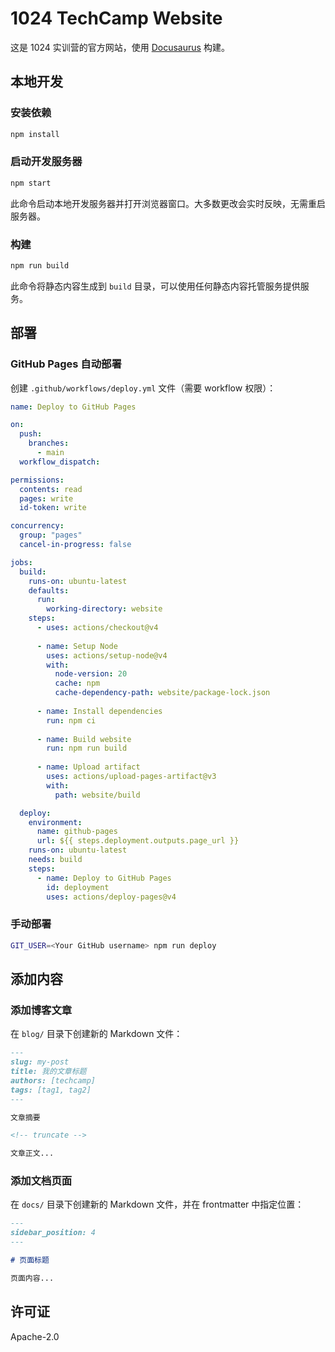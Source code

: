 # 1024 TechCamp Website

这是 1024 实训营的官方网站，使用 [Docusaurus](https://docusaurus.io/) 构建。

## 本地开发

### 安装依赖

```bash
npm install
```

### 启动开发服务器

```bash
npm start
```

此命令启动本地开发服务器并打开浏览器窗口。大多数更改会实时反映，无需重启服务器。

### 构建

```bash
npm run build
```

此命令将静态内容生成到 `build` 目录，可以使用任何静态内容托管服务提供服务。

## 部署

### GitHub Pages 自动部署

创建 `.github/workflows/deploy.yml` 文件（需要 workflow 权限）：

```yaml
name: Deploy to GitHub Pages

on:
  push:
    branches:
      - main
  workflow_dispatch:

permissions:
  contents: read
  pages: write
  id-token: write

concurrency:
  group: "pages"
  cancel-in-progress: false

jobs:
  build:
    runs-on: ubuntu-latest
    defaults:
      run:
        working-directory: website
    steps:
      - uses: actions/checkout@v4
      
      - name: Setup Node
        uses: actions/setup-node@v4
        with:
          node-version: 20
          cache: npm
          cache-dependency-path: website/package-lock.json
      
      - name: Install dependencies
        run: npm ci
      
      - name: Build website
        run: npm run build
      
      - name: Upload artifact
        uses: actions/upload-pages-artifact@v3
        with:
          path: website/build

  deploy:
    environment:
      name: github-pages
      url: ${{ steps.deployment.outputs.page_url }}
    runs-on: ubuntu-latest
    needs: build
    steps:
      - name: Deploy to GitHub Pages
        id: deployment
        uses: actions/deploy-pages@v4
```

### 手动部署

```bash
GIT_USER=<Your GitHub username> npm run deploy
```

## 添加内容

### 添加博客文章

在 `blog/` 目录下创建新的 Markdown 文件：

```markdown
---
slug: my-post
title: 我的文章标题
authors: [techcamp]
tags: [tag1, tag2]
---

文章摘要

<!-- truncate -->

文章正文...
```

### 添加文档页面

在 `docs/` 目录下创建新的 Markdown 文件，并在 frontmatter 中指定位置：

```markdown
---
sidebar_position: 4
---

# 页面标题

页面内容...
```

## 许可证

Apache-2.0
